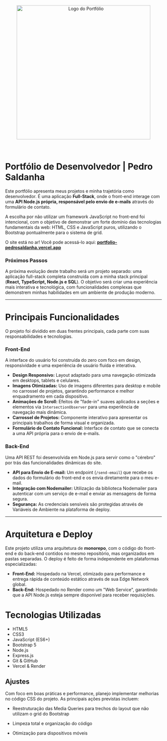 <br>
<p align="center">
<img src="https://raw.githubusercontent.com/PedroSaldanhaa/Portfolio/refs/heads/main/logoPS.png" alt="Logo do Portfólio" width="430">
</p>
<br>

# Portfólio de Desenvolvedor | Pedro Saldanha

Este portfólio apresenta meus projetos e minha trajetória como desenvolvedor. É uma aplicação **Full-Stack**, onde o front-end interage com uma **API Node.js própria, responsável pelo envio de e-mails** através do formulário de contato.

A escolha por não utilizar um framework JavaScript no front-end foi intencional, com o objetivo de demonstrar um forte domínio das tecnologias fundamentais da web: HTML, CSS e JavaScript puros, utilizando o Bootstrap pontualmente para o sistema de grid.

O site está no ar! Você pode acessá-lo aqui: **[portfolio-pedrosaldanha.vercel.app](https://portfolio-pedrosaldanha.vercel.app/)**

### Próximos Passos

A próxima evolução deste trabalho será um projeto separado: uma aplicação full-stack completa construída com a minha stack principal (**React, TypeScript, Node.js e SQL**). O objetivo será criar uma experiência mais interativa e tecnológica, com funcionalidades complexas que demonstrem minhas habilidades em um ambiente de produção moderno.

---

# Principais Funcionalidades

O projeto foi dividido em duas frentes principais, cada parte com suas responsabilidades e tecnologias.

### Front-End
A interface do usuário foi construída do zero com foco em design, responsividade e uma experiência de usuário fluida e interativa.
* **Design Responsivo:** Layout adaptado para uma navegação otimizada em desktops, tablets e celulares.
* **Imagens Otimizadas:** Uso de imagens diferentes para desktop e mobile no carrossel de projetos, garantindo performance e melhor enquadramento em cada dispositivo.
* **Animações de Scroll:** Efeitos de "fade-in" suaves aplicados a seções e elementos via `IntersectionObserver` para uma experiência de navegação mais dinâmica.
* **Carrossel de Projetos:** Componente interativo para apresentar os principais trabalhos de forma visual e organizada.
* **Formulário de Contato Funcional:** Interface de contato que se conecta a uma API própria para o envio de e-mails.

### Back-End
Uma API REST foi desenvolvida em Node.js para servir como o "cérebro" por trás das funcionalidades dinâmicas do site.
* **API para Envio de E-mail:** Um endpoint (`/send-email`) que recebe os dados do formulário do front-end e os envia diretamente para o meu e-mail.
* **Integração com Nodemailer:** Utilização da biblioteca Nodemailer para autenticar com um serviço de e-mail e enviar as mensagens de forma segura.
* **Segurança:** As credenciais sensíveis são protegidas através de Variáveis de Ambiente na plataforma de deploy.

---

# Arquitetura e Deploy

Este projeto utiliza uma arquitetura de **monorepo**, com o código do front-end e do back-end contidos no mesmo repositório, mas organizados em pastas separadas. O deploy é feito de forma independente em plataformas especializadas:

* **Front-End:** Hospedado na Vercel, otimizado para performance e entrega rápida de conteúdo estático através de sua Edge Network global.
* **Back-End:** Hospedado no Render como um "Web Service", garantindo que a API Node.js esteja sempre disponível para receber requisições.

# Tecnologias Utilizadas

* HTML5
* CSS3
* JavaScript (ES6+)
* Bootstrap 5
* Node.js
* Express.js
* Git & GitHub
* Vercel & Render


## Ajustes
Com foco em boas práticas e performance, planejo implementar melhorias no código CSS do projeto. As principais ações previstas incluem:

* Reestruturação das Media Queries para trechos do layout que não utilizam o grid do Bootstrap

* Limpeza total e organização do código

* Otimização para dispositivos móveis
